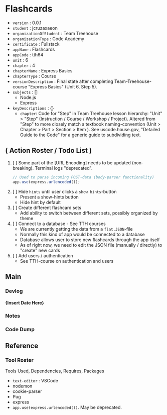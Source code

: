 

# Flashcards
- `version` : 0.0.1
- `student` : jcruzaxaeon
- `organizationOfStudent` : Team Treehouse
- `organizationType` : Code Academy
- `certificate` : Fullstack
- `appName` : Flashcards
- `appCode` : tth64
- `unit` : 6
- `chapter` : 4
- `chapterName` : Express Basics
- `chapterType` : Course
- `versionDescription` : Final state after completing Team-Treehouse-course "Express Basics" (Unit 6, Step 5).
- `subjects` : []
    - Node.js
    - Express
- `keyDescriptions` : {}
    - `chapter`: Code for "Step" in Team Treehouse lesson hierarchy: "Unit" > "Step" (Instruction / Course / Workshop / Project).  Altered from "Step" to more closely match a textbook naming-convention (Unit > Chapter > Part > Section > Item ). See uscode.house.gov, "Detailed Guide to the Code" for a generic guide to subdividing text.

## ( Action Roster / Todo List )
1. [ ] Some part of the [URL Encoding] needs to be updated (non-breaking).  Terminal logs "deprecated".
   ```javascript
   // Used to parse incoming POST-data (body-parser functionality)
   app.use(express.urlencoded());
   ```
1. [ ] Hide `hints` until user clicks a `show hints`-button
   - Present a show-hints button
   - Hide hint by default
1. [ ] Create different flashcard sets
   - Add ability to switch between different sets, possibly organized by theme
1. [ ] Connect to a database - See TTH courses
   - We are currently getting the data from a `flat.JSON`-file
   - Normally this kind of app would be connected to a database
   - Database allows user to store new flashcards through the app itself
   - As of right now, we need to edit the JSON file (manually / directly) to "create" new cards
1. [ ] Add users / authentication
   - See TTH-course on authentication and users

## Main

### Devlog

#### {Insert Date Here}

### Notes

### Code Dump

## Reference

### Tool Roster
Tools Used, Dependencies, Requires, Packages
- `text-editor` : VSCode
- nodemon
- cookie-parser
- Pug
- express
- `app.use(express.urlencoded())`.  May be deprecated.

